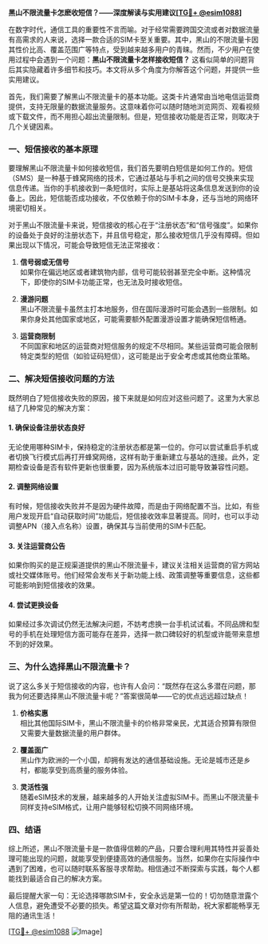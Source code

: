 **黑山不限流量卡怎麽收短信？——深度解读与实用建议[[TG💪+ @esim1088](https://t.me/s/esim1088)]**

在数字时代，通信工具的重要性不言而喻。对于经常需要跨国交流或者对数据流量有高需求的人来说，选择一款合适的SIM卡至关重要。其中，黑山的不限流量卡因其性价比高、覆盖范围广等特点，受到越来越多用户的青睐。然而，不少用户在使用过程中会遇到一个问题：**黑山不限流量卡怎样接收短信？** 这看似简单的问题背后其实隐藏着许多细节和技巧。本文将从多个角度为你解答这个问题，并提供一些实用建议。

首先，我们需要了解黑山不限流量卡的基本功能。这类卡片通常由当地电信运营商提供，支持无限量的数据流量服务。这意味着你可以随时随地浏览网页、观看视频或下载文件，而不用担心超出流量限制。但是，短信接收功能是否正常，则取决于几个关键因素。

### **一、短信接收的基本原理**

要理解黑山不限流量卡如何接收短信，我们首先要明白短信是如何工作的。短信（SMS）是一种基于蜂窝网络的技术，它通过基站与手机之间的信号交换来实现信息传递。当你的手机接收到一条短信时，实际上是基站将这条信息发送到你的设备上。因此，短信能否成功接收，不仅依赖于你的SIM卡本身，还与当地的网络环境密切相关。

对于黑山不限流量卡来说，短信接收的核心在于“注册状态”和“信号强度”。如果你的设备处于良好的注册状态下，并且信号稳定，那么接收短信几乎没有障碍。但如果出现以下情况，可能会导致短信无法正常接收：

1. **信号弱或无信号**  
   如果你在偏远地区或者建筑物内部，信号可能较弱甚至完全中断。这种情况下，即使你的SIM卡功能正常，也无法及时接收短信。
   
2. **漫游问题**  
   黑山不限流量卡虽然主打本地服务，但在国际漫游时可能会遇到一些限制。如果你身处其他国家或地区，可能需要额外配置漫游设置才能确保短信畅通。

3. **运营商限制**  
   不同国家和地区的运营商对短信服务的规定不尽相同。某些运营商可能会限制特定类型的短信（如验证码短信），这可能是出于安全考虑或其他商业策略。

### **二、解决短信接收问题的方法**

既然明白了短信接收失败的原因，接下来就是如何应对这些问题了。这里为大家总结了几种常见的解决方案：

#### **1. 确保设备注册状态良好**
无论使用哪种SIM卡，保持稳定的注册状态都是第一位的。你可以尝试重启手机或者切换飞行模式后再打开蜂窝网络，这样有助于重新建立与基站的连接。此外，定期检查设备是否有软件更新也很重要，因为系统版本过旧可能导致兼容性问题。

#### **2. 调整网络设置**
有时候，短信接收失败并不是因为硬件故障，而是由于网络配置不当。比如，有些用户发现开启“自动获取时间”功能后，短信接收效率显著提高。同时，也可以手动调整APN（接入点名称）设置，确保其与当前使用的SIM卡匹配。

#### **3. 关注运营商公告**
如果你购买的是正规渠道提供的黑山不限流量卡，建议关注相关运营商的官方网站或社交媒体账号。他们经常会发布关于新功能上线、政策调整等重要信息，这些都可能影响到短信接收的效果。

#### **4. 尝试更换设备**
如果经过多次调试仍然无法解决问题，不妨考虑换一台手机试试看。不同品牌和型号的手机在处理短信方面可能存在差异，选择一款口碑较好的机型或许能带来意想不到的好效果。

### **三、为什么选择黑山不限流量卡？**

说了这么多关于短信接收的内容，也许有人会问：“既然存在这么多潜在问题，那我为何还要选择黑山不限流量卡呢？”答案很简单——它的优点远远超过缺点！

1. **价格实惠**  
   相比其他国际SIM卡，黑山不限流量卡的价格非常亲民，尤其适合预算有限但又需要大量数据流量的用户群体。

2. **覆盖面广**  
   黑山作为欧洲的一个小国，却拥有发达的通信基础设施。无论是城市还是乡村，都能享受到高质量的服务体验。

3. **灵活性强**  
   随着eSIM技术的发展，越来越多的人开始关注虚拟SIM卡。而黑山不限流量卡同样支持eSIM格式，让用户能够轻松切换不同网络环境。

### **四、结语**

综上所述，黑山不限流量卡是一款值得信赖的产品，只要合理利用其特性并妥善处理可能出现的问题，就能享受到便捷高效的通信服务。当然，如果你在实际操作中遇到了困难，也可以随时联系客服寻求帮助。相信通过不断探索与实践，每个人都能找到最适合自己的解决方案。

最后提醒大家一句：无论选择哪款SIM卡，安全永远是第一位的！切勿随意泄露个人信息，避免遭受不必要的损失。希望这篇文章对你有所帮助，祝大家都能畅享无阻的通讯生活！

[[TG💪+ @esim1088](https://t.me/s/esim1088) ![Image](https://i.postimg.cc/4NQfJmqS/Snipaste-2025-05-13-00-14-12.png)]